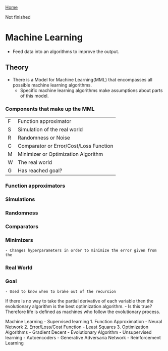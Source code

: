 <!--
 * This file is part of RS Cheat Sheets.
 *
 * RS Cheat Sheets is free software: you can redistribute it and/or modify
 * it under the terms of the GNU General Public License as published by
 * the Free Software Foundation, either version 3 of the License, or
 * (at your option) any later version.
 *
 * RS Cheat Sheets is distributed in the hope that it will be useful,
 * but WITHOUT ANY WARRANTY; without even the implied warranty of
 * MERCHANTABILITY or FITNESS FOR A PARTICULAR PURPOSE.  See the
 * GNU General Public License for more details.
 *
 * You should have received a copy of the GNU General Public License
 * along with RS Cheat Sheets. If not, see <https://www.gnu.org/licenses/>.
 */
-->

[Home](../../README.md)

Not finished

# Machine Learning
- Feed data into an algorithms to improve the output.

## Theory
- There is a Model for Machine Learning(MML) that encompasses all possible machine learning algorithms.
	- Specific machine learning algorithms make assumptions about parts of this model.

### Components that make up the MML

|   |                                        |
|---|----------------------------------------|
| F | Function approximator                  |
| S | Simulation of the real world           |
| R | Randomness or Noise                    |
| C | Comparator or Error/Cost/Loss Function |
| M | Minimizer or Optimization Algorithm    |
| W | The real world                         |
| G | Has reached goal?                      |


### Function approximators
### Simulations
### Randomness
### Comparators
### Minimizers
	- Changes hyperparameters in order to minimize the error given from the 
### Real World
### Goal
	- Used to know when to brake out of the recursion



If there is no way to take the partial derivative of each variable then the evolutionary algorithm is the best optimization algorithm.
    - Is this true?
Therefore life is defined as machines who follow the evolutionary process.

Machine Learning
	- Supervised learning
		1. Function Approximation
			- Neural Network
		2. Error/Loss/Cost Function
			- Least Squares
		3. Optimization Algorithms
			- Gradient Decent
			- Evolutionary Algorithm
	- Unsupervised learning
		- Autoencoders
		- Generative Adversaria Network
		- Reinforcement Learning
